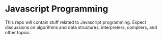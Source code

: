 # Javascript Programming

This repo will contain stuff related to Javascript programming. Expect
discussions on algorithms and data structures, interpreters, compilers, and
other topics.
